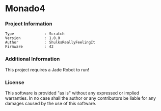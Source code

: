 Monado4
================



### Project Information
```
Type              : Scratch
Version           : 1.0.0
Author            : ShulksReallyFeelingIt
Firmware          : 42
```

### Additional Information
This project requires a Jade Robot to run!

### License
This software is provided "as is" without any expressed or implied warranties.  In no case shall the author or any contributors be liable for any damages caused by the use of this software.


